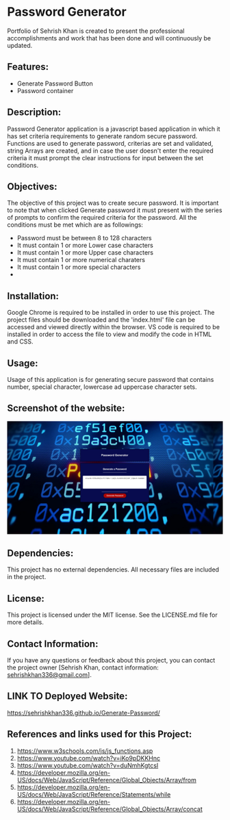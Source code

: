 # Password Generator
Portfolio of Sehrish Khan is created to present the professional accomplishments and work that has been done and will continuously be updated. 
## Features:
 * Generate Password Button
 * Password container

## Description:
Password Generator application is a javascript based application in which it has set criteria requirements to generate random secure password. Functions are used to generate password, criterias are set and validated, string Arrays are created, and in case the user doesn't enter the required criteria it must prompt the clear instructions for input between the set conditions.
## Objectives:
The objective of this project was to create secure password. It is important to note that when clicked Generate password it must present with the series of prompts to confirm the required criteria for the password. All the conditions must be met which are as followings:
* Password must be between 8 to 128 characters
* It must contain 1 or more Lower case characters
* It must contain 1 or more Upper case characters
* It must contain 1 or more numerical charaters
* It must contain 1 or more special characters
*
## Installation:
Google Chrome is required to be installed in order to use this project. The project files should be downloaded and the 'index.html' file can be accessed and viewed directly within the browser. VS code is required to be installed in order to access the file to view and modify the code in HTML and CSS.

## Usage:
Usage of this application is for generating secure password that contains number, special character, lowercase ad uppercase character sets.
## Screenshot of the website:

![alt text](./images/Web%20capture_13-3-2023_1336_127.0.0.1.jpeg)

## Dependencies:
This project has no external dependencies. All necessary files are included in the project.

## License:
This project is licensed under the MIT license. See the LICENSE.md file for more details.

## Contact Information:
If you have any questions or feedback about this project, you can contact the project owner [Sehrish Khan, contact information: sehrishkhan336@gmail.com].

## LINK TO Deployed Website:
 https://sehrishkhan336.github.io/Generate-Password/

## References and links used for this Project:

1. https://www.w3schools.com/js/js_functions.asp
2. https://www.youtube.com/watch?v=iKo9pDKKHnc  
3. https://www.youtube.com/watch?v=duNmhKgtcsI
4. https://developer.mozilla.org/en-US/docs/Web/JavaScript/Reference/Global_Objects/Array/from
5. https://developer.mozilla.org/en-US/docs/Web/JavaScript/Reference/Statements/while
6. https://developer.mozilla.org/en-US/docs/Web/JavaScript/Reference/Global_Objects/Array/concat